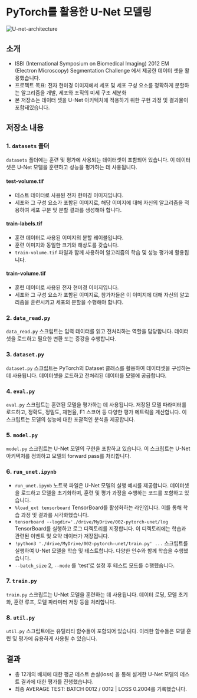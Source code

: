 # PyTorch를 활용한 U-Net 모델링

![U-net-architecture](https://upload.wikimedia.org/wikipedia/commons/d/dc/U-net-architecture.png)

## 소개

* ISBI (International Symposium on Biomedical Imaging) 2012 EM (Electron Microscopy) Segmentation Challenge 에서 제공한 데이터 셋을 활용했습니다.  
* 프로젝트 목표: 전자 현미경 이미지에서 세포 및 세포 구성 요소를 정확하게 분할하는 알고리즘을 개발, 세포와 조직의 미세 구조 세분화
* 본 저장소는 데이터 셋을 U-Net 아키텍처에 적용하기 위한 구현 과정 및 결과물이 포함돼있습니다.

## 저장소 내용

### 1. `datasets` 폴더

`datasets` 폴더에는 훈련 및 평가에 사용되는 데이터셋이 포함되어 있습니다. 이 데이터셋은 U-Net 모델을 훈련하고 성능을 평가하는 데 사용됩니다.
#### test-volume.tif
* 테스트 데이터로 사용된 전자 현미경 이미지입니다.
* 세포와 그 구성 요소가 포함된 이미지로, 해당 이미지에 대해 자신의 알고리즘을 적용하여 세포 구분 및 분할 결과를 생성해야 합니다.

#### train-labels.tif
* 훈련 데이터로 사용된 이미지의 분할 레이블입니다.
* 훈련 이미지와 동일한 크기와 해상도를 갖습니다.
* `train-volume.tif` 파일과 함께 사용하여 알고리즘의 학습 및 성능 평가에 활용됩니다.
#### train-volume.tif
* 훈련 데이터로 사용된 전자 현미경 이미지입니다.
* 세포와 그 구성 요소가 포함된 이미지로, 참가자들은 이 이미지에 대해 자신의 알고리즘을 훈련시키고 세포의 분할을 수행해야 합니다.
### 2. `data_read.py`

`data_read.py` 스크립트는 입력 데이터를 읽고 전처리하는 역할을 담당합니다. 데이터셋을 로드하고 필요한 변환 또는 증강을 수행합니다. 

### 3. `dataset.py`

`dataset.py` 스크립트는 PyTorch의 Dataset 클래스를 활용하여 데이터셋을 구성하는 데 사용됩니다. 데이터셋을 로드하고 전처리된 데이터를 모델에 공급합니다.

### 4. `eval.py`

`eval.py` 스크립트는 훈련된 모델을 평가하는 데 사용됩니다. 저장된 모델 파라미터를 로드하고, 정확도, 정밀도, 재현율, F1 스코어 등 다양한 평가 메트릭을 계산합니다. 이 스크립트는 모델의 성능에 대한 포괄적인 분석을 제공합니다.

### 5. `model.py`

`model.py` 스크립트는 U-Net 모델의 구현을 포함하고 있습니다. 이 스크립트는 U-Net 아키텍처를 정의하고 모델의 forward pass를 처리합니다.

### 6. `run_unet.ipynb`

* `run_unet.ipynb` 노트북 파일은 U-Net 모델의 실행 예시를 제공합니다. 데이터셋을 로드하고 모델을 초기화하며, 훈련 및 평가 과정을 수행하는 코드를 포함하고 있습니다.  
* `%load_ext tensorboard` TensorBoard를 활성화하는 라인입니다. 이를 통해 학습 과정 및 결과를 시각화했습니다.  
* `tensorboard --logdir='./drive/MyDrive/002-pytorch-unet/log` TensorBoard를 실행하고 로그 디렉토리를 지정합니다. 이 디렉토리에는 학습과 관련된 이벤트 및 요약 데이터가 저장됩니다.  
* `!python3 './drive/MyDrive/002-pytorch-unet/train.py' ...` 스크립트를 실행하여 U-Net 모델을 학습 및 테스트합니다. 다양한 인수와 함께 학습을 수행했습니다.  
* `--batch_size` 2, `--mode` 를 'test'로 설정 후 테스트 모드를 수행헀습니다.

### 7. `train.py`

`train.py` 스크립트는 U-Net 모델을 훈련하는 데 사용됩니다. 데이터 로딩, 모델 초기화, 훈련 루프, 모델 파라미터 저장 등을 처리합니다.

### 8. `util.py`

`util.py` 스크립트에는 유틸리티 함수들이 포함되어 있습니다. 이러한 함수들은 모델 훈련 및 평가에 유용하게 사용될 수 있습니다.

## 결과

* 총 12개의 배치에 대한 평균 테스트 손실(loss) 을 통해 설계한 U-Net 모델의 테스트 결과에 대한 평가를 진행했습니다.  
* 최종 AVERAGE TEST: BATCH 0012 / 0012 | LOSS 0.2004를 기록했습니다.

